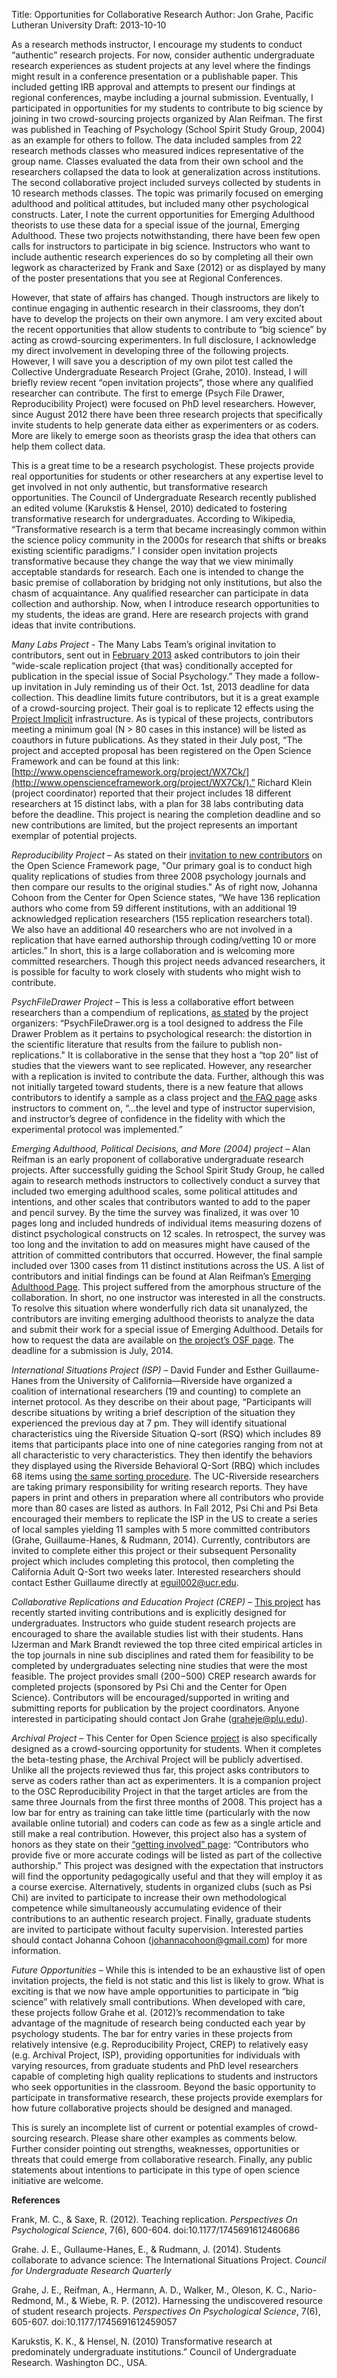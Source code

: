 Title: Opportunities for Collaborative Research
Author: Jon Grahe, Pacific Lutheran University
Draft: 2013-10-10

As a research methods instructor, I encourage my students to conduct “authentic” research projects. For now, consider authentic undergraduate research experiences as student projects at any level where the findings might result in a conference presentation or a publishable paper. This included getting IRB approval and attempts to present our findings at regional conferences, maybe including a journal submission. Eventually, I participated in opportunities for my students to contribute to big science by joining in two crowd-sourcing projects organized by Alan Reifman. The first was published in Teaching of Psychology (School Spirit Study Group, 2004) as an example for others to follow. The data included samples from 22 research methods classes who measured indices representative of the group name. Classes evaluated the data from their own school and the researchers collapsed the data to look at generalization across institutions. The second collaborative project included surveys collected by students in 10 research methods classes. The topic was primarily focused on emerging adulthood and political attitudes, but included many other psychological constructs. Later, I note the current opportunities for Emerging Adulthood theorists to use these data for a special issue of the journal, Emerging Adulthood. These two projects notwithstanding, there have been few open calls for instructors to participate in big science. Instructors who want to include authentic research experiences do so by completing all their own legwork as characterized by Frank and Saxe (2012) or as displayed by many of the poster presentations that you see at Regional Conferences.

However, that state of affairs has changed. Though instructors are likely to continue engaging in authentic research in their classrooms, they don’t have to develop the projects on their own anymore. I am very excited about the recent opportunities that allow students to contribute to “big science” by acting as crowd-sourcing experimenters. In full disclosure, I acknowledge my direct involvement in developing three of the following projects. However, I will save you a description of my own pilot test called the Collective Undergraduate Research Project (Grahe, 2010). Instead, I will briefly review recent “open invitation projects”, those where any qualified researcher can contribute. The first to emerge (Psych File Drawer, Reproducibility Project) were focused on PhD level researchers. However, since August 2012 there have been three research projects that specifically invite students to help generate data either as experimenters or as coders. More are likely to emerge soon as theorists grasp the idea that others can help them collect data.
 
This is a great time to be a research psychologist. These projects provide real opportunities for students or other researchers at any expertise level to get involved in not only authentic, but transformative research opportunities. The Council of Undergraduate Research recently published an edited volume (Karukstis & Hensel, 2010) dedicated to fostering transformative research for undergraduates. According to Wikipedia, “Transformative research is a term that became increasingly common within the science policy community in the 2000s for research that shifts or breaks existing scientific paradigms.” I consider open invitation projects transformative because they change the way that we view minimally acceptable standards for research. Each one is intended to change the basic premise of collaboration by bridging not only institutions, but also the chasm of acquaintance. Any qualified researcher can participate in data collection and authorship. Now, when I introduce research opportunities to my students, the ideas are grand. Here are research projects with grand ideas that invite contributions.

*Many Labs Project* - The Many Labs Team’s original invitation to contributors, sent out in [February 2013](https://groups.google.com/forum/#!topic/openscienceframework/CwwRtaUMl4I) asked contributors to join their “wide-scale replication project {that was} conditionally accepted for publication in the special issue of Social Psychology.” They made a follow-up invitation in July reminding us of their Oct. 1st, 2013 deadline for data collection. This deadline limits future contributors, but it is a great example of a crowd-sourcing project. Their goal is to replicate 12 effects using the [Project Implicit](https://implicit.harvard.edu) infrastructure. As is typical of these projects, contributors meeting a minimum goal (N > 80 cases in this instance) will be listed as coauthors in future publications. As they stated in their July post, “The project and accepted proposal has been registered on the Open Science Framework and can be found at this link: [http://www.openscienceframework.org/project/WX7Ck/](http://www.openscienceframework.org/project/WX7Ck/).” Richard Klein (project coordinator) reported that their project includes 18 different researchers at 15 distinct labs, with a plan for 38 labs contributing data before the deadline. This project is nearing the completion deadline and so new contributions are limited, but the project represents an important exemplar of potential projects.

*Reproducibility Project* – As stated on their [invitation to new contributors](https://openscienceframework.org/project/EZcUj/wiki/new-contributors:replicate) on the Open Science Framework page, "Our primary goal is to conduct high quality replications of studies from three 2008 psychology journals and then compare our results to the original studies." As of right now, Johanna Cohoon from the Center for Open Science states, “We have 136 replication authors who come from 59 different institutions, with an additional 19 acknowledged replication researchers (155 replication researchers total). We also have an additional 40 researchers who are not involved in a replication that have earned authorship through coding/vetting 10 or more articles.” In short, this is a large collaboration and is welcoming more committed researchers. Though this project needs advanced researchers, it is possible for faculty to work closely with students who might wish to contribute.

*PsychFileDrawer Project* – This is less a collaborative effort between researchers than a compendium of replications, [as stated](http://www.psychfiledrawer.org/about.php) by the project organizers: “PsychFileDrawer.org is a tool designed to address the File Drawer Problem as it pertains to psychological research: the distortion in the scientific literature that results from the failure to publish non-replications." It is collaborative in the sense that they host a “top 20” list of studies that the viewers want to see replicated. However, any researcher with a replication is invited to contribute the data. Further, although this was not initially targeted toward students, there is a new feature that allows contributors to identify a sample as a class project and [the FAQ page](http://www.psychfiledrawer.org/faq.php) asks instructors to comment on, “…the level and type of instructor supervision, and instructor’s degree of confidence in the fidelity with which the experimental protocol was implemented.” 

*Emerging Adulthood, Political Decisions, and More (2004) project* – Alan Reifman is an early proponent of collaborative undergraduate research projects. After successfully guiding the School Spirit Study Group, he called again to research methods instructors to collectively conduct a survey that included two emerging adulthood scales, some political attitudes and intentions, and other scales that contributors wanted to add to the paper and pencil survey. By the time the survey was finalized, it was over 10 pages long and included hundreds of individual items measuring dozens of distinct psychological constructs on 12 scales. In retrospect, the survey was too long and the invitation to add on measures might have caused of the attrition of committed contributors that occurred. However, the final sample included over 1300 cases from 11 distinct institutions across the US. A list of contributors and initial findings can be found at Alan Reifman’s [Emerging Adulthood Page](http://courses.ttu.edu/hdfs3390-reifman/fall04project.htm). This project suffered from the amorphous structure of the collaboration. In short, no one instructor was interested in all the constructs. To resolve this situation where wonderfully rich data sit unanalyzed, the contributors are inviting emerging adulthood theorists to analyze the data and submit their work for a special issue of Emerging Adulthood. Details for how to request the data are available on [the project’s OSF page](https://openscienceframework.org/project/yjdaf/). The deadline for a submission is July, 2014.

*International Situations Project (ISP)* – David Funder and Esther Guillaume-Hanes from the University of California—Riverside have organized a coalition of international researchers (19 and counting) to complete an internet protocol. As they describe on their about page, “Participants will describe situations by writing a brief description of the situation they experienced the previous day at 7 pm. They will identify situational characteristics uing the Riverside Situation Q-sort (RSQ) which includes 89 items that participants place into one of nine categories ranging from not at all characteristic to very characteristics. They then identify the behaviors they displayed using the Riverside Behavioral Q-Sort (RBQ) which includes 68 items using [the same sorting procedure](http://www.internationalsituationsproject.com/about). The UC-Riverside researchers are taking primary responsibility for writing research reports.  They have papers in print and others in preparation where all contributors who provide more than 80 cases are listed as authors. In Fall 2012, Psi Chi and Psi Beta encouraged their members to replicate the ISP in the US to create a series of local samples yielding 11 samples with 5 more committed contributors (Grahe, Guillaume-Hanes, & Rudmann, 2014). Currently, contributors are invited to complete either this project or their subsequent Personality project which includes completing this protocol, then completing the California Adult Q-Sort two weeks later. Interested researchers should contact Esther Guillaume directly at eguil002@ucr.edu.

*Collaborative Replications and Education Project (CREP)* – [This project](https://openscienceframework.org/project/WFC6u/) has recently started inviting contributions and is explicitly designed for undergraduates. Instructors who guide student research projects are encouraged to share the available studies list with their students. Hans IJzerman and Mark Brandt reviewed the top three cited empirical articles in the top journals in nine sub disciplines and rated them for feasibility to be completed by undergraduates selecting nine studies that were the most feasible. The project provides small ($200-$500) CREP research awards for completed projects (sponsored by Psi Chi and the Center for Open Science). Contributors will be encouraged/supported in writing and submitting reports for publication by the project coordinators. Anyone interested in participating should contact Jon Grahe (graheje@plu.edu).

*Archival Project* – This Center for Open Science [project](http://archivalproject.org/) is also specifically designed as a crowd-sourcing opportunity for students. When it completes the beta-testing phase, the Archival Project will be publicly advertised. Unlike all the projects reviewed thus far, this project asks contributors to serve as coders rather than act as experimenters. It is a companion project to the OSC Reproducibility Project in that the target articles are from the same three Journals from the first three months of 2008. This project has a low bar for entry as training can take little time (particularly with the now available online tutorial) and coders can code as few as a single article and still make a real contribution. However, this project also has a system of honors as they state on their [“getting involved” page](http://archivalproject.org/pages/getting_involved):  “Contributors who provide five or more accurate codings will be listed as part of the collective authorship.”  This project was designed with the expectation that instructors will find the opportunity pedagogically useful and that they will employ it as a course exercise. Alternatively, students in organized clubs (such as Psi Chi) are invited to participate to increase their own methodological competence while simultaneously accumulating evidence of their contributions to an authentic research project. Finally, graduate students are invited to participate without faculty supervision. Interested parties should contact Johanna Cohoon (johannacohoon@gmail.com) for more information.

*Future Opportunities* – While this is intended to be an exhaustive list of open invitation projects, the field is not static and this list is likely to grow. What is exciting is that we now have ample opportunities to participate in “big science” with relatively small contributions. When developed with care, these projects follow Grahe et al. (2012)’s recommendation to take advantage of the magnitude of research being conducted each year by psychology students. The bar for entry varies in these projects from relatively intensive (e.g. Reproducibility Project, CREP) to relatively easy (e.g. Archival Project, ISP), providing opportunities for individuals with varying resources, from graduate students and PhD level researchers capable of completing high quality replications to students and instructors who seek opportunities in the classroom. Beyond the basic opportunity to participate in transformative research, these projects provide exemplars for how future collaborative projects should be designed and managed.

This is surely an incomplete list of current or potential examples of crowd-sourcing research. Please share other examples as comments below. Further consider pointing out strengths, weaknesses, opportunities or threats that could emerge from collaborative research. Finally, any public statements about intentions to participate in this type of open science initiative are welcome. 

**References**

Frank, M. C., & Saxe, R. (2012). Teaching replication. _Perspectives On Psychological Science_,   7(6), 600-604. doi:10.1177/1745691612460686

Grahe. J. E., Gullaume-Hanes, E., & Rudmann, J. (2014). Students collaborate to advance science: The International Situations Project. _Council for Undergraduate Research Quarterly_

Grahe, J. E., Reifman, A., Hermann, A. D., Walker, M., Oleson, K. C., Nario-Redmond, M., & Wiebe, R. P. (2012). Harnessing the undiscovered resource of student research projects. _Perspectives On Psychological Science_, 7(6), 605-607. doi:10.1177/1745691612459057

Karukstis, K. K., & Hensel, N. (2010) Transformative research at predominately undergraduate institutions.” Council of Undergraduate Research. Washington DC., USA.
